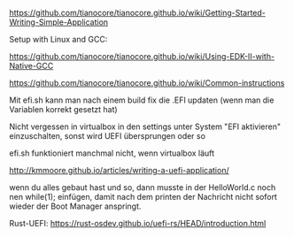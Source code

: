 https://github.com/tianocore/tianocore.github.io/wiki/Getting-Started-Writing-Simple-Application

Setup with Linux and GCC:

https://github.com/tianocore/tianocore.github.io/wiki/Using-EDK-II-with-Native-GCC

https://github.com/tianocore/tianocore.github.io/wiki/Common-instructions

Mit efi.sh kann man nach einem build fix die .EFI updaten (wenn man die Variablen korrekt gesetzt hat)

Nicht vergessen in virtualbox in den settings unter System "EFI aktivieren" einzuschalten, sonst wird UEFI übersprungen oder so

efi.sh funktioniert manchmal nicht, wenn virtualbox läuft

http://kmmoore.github.io/articles/writing-a-uefi-application/

wenn du alles gebaut hast und so, dann musste in der HelloWorld.c noch nen while(1); einfügen, damit nach dem printen der Nachricht nicht sofort wieder der Boot Manager anspringt.

Rust-UEFI: https://rust-osdev.github.io/uefi-rs/HEAD/introduction.html
